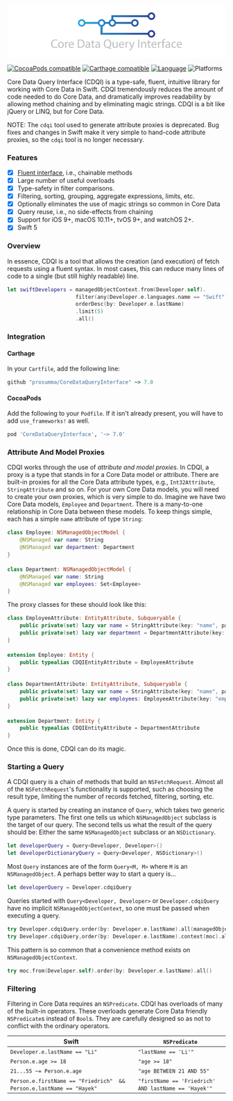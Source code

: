 ![CoreDataQueryInterface](CoreDataQueryInterface.png)

[![CocoaPods compatible](https://img.shields.io/cocoapods/v/CoreDataQueryInterface.svg)](https://cocoapods.org)
[![Carthage compatible](https://img.shields.io/badge/Carthage-compatible-4BC51D.svg?style=flat)](https://github.com/Carthage/Carthage)
[![Language](https://img.shields.io/badge/Swift-5.1-orange.svg)](http://swift.org)
![Platforms](https://img.shields.io/cocoapods/p/CoreDataQueryInterface.svg)

Core Data Query Interface (CDQI) is a type-safe, fluent, intuitive library for working with Core Data in Swift. CDQI tremendously reduces the amount of code needed to do Core Data, and dramatically improves readability by allowing method chaining and by eliminating magic strings. CDQI is a bit like jQuery or LINQ, but for Core Data.

NOTE: The `cdqi` tool used to generate attribute proxies is deprecated. Bug fixes and changes in Swift make it very simple to hand-code attribute proxies, so the `cdqi` tool is no longer necessary.

### Features

- [x] [Fluent interface](http://en.wikipedia.org/wiki/Fluent_interface), i.e., chainable methods
- [x] Large number of useful overloads
- [x] Type-safety in filter comparisons.
- [x] Filtering, sorting, grouping, aggregate expressions, limits, etc.
- [x] Optionally eliminates the use of magic strings so common in Core Data
- [x] Query reuse, i.e., no side-effects from chaining
- [x] Support for iOS 9+, macOS 10.11+, tvOS 9+, and watchOS 2+.
- [x] Swift 5 

### Overview

In essence, CDQI is a tool that allows the creation (and execution) of fetch requests using a fluent syntax. In most cases, this can reduce many lines of code to a single (but still highly readable) line.

```swift
let swiftDevelopers = managedObjectContext.from(Developer.self).
                      filter(any(Developer.e.languages.name == "Swift"))
                      orderDesc(by: Developer.e.lastName)
                      .limit(5)
                      .all()
```

### Integration

#### Carthage

In your `Cartfile`, add the following line:

```ruby
github "prosumma/CoreDataQueryInterface" ~> 7.0
```

#### CocoaPods

Add the following to your `Podfile`. If it isn't already present, you will have to add `use_frameworks!` as well.

```ruby
pod 'CoreDataQueryInterface', '~> 7.0'
```

### Attribute And Model Proxies

CDQI works through the use of _attribute and model proxies_. In CDQI, a proxy is a type that stands in for a Core Data model or attribute. There are built-in proxies for all the Core Data attribute types, e.g., `Int32Attribute`, `StringAttribute` and so on. For your own Core Data models, you will need to create your own proxies, which is very simple to do. Imagine we have two Core Data models, `Employee` and `Department`. There is a many-to-one relationship in Core Data between these models. To keep things simple, each has a simple `name` attribute of type `String`:

```swift
class Employee: NSManagedObjectModel {
    @NSManaged var name: String
    @NSManaged var department: Department
}

class Department: NSManagedObjectModel {
    @NSManaged var name: String
    @NSManaged var employees: Set<Employee>
}
```

The proxy classes for these should look like this:

```swift
class EmployeeAttribute: EntityAttribute, Subqueryable {
    public private(set) lazy var name = StringAttribute(key: "name", parent: self)
    public private(set) lazy var department = DepartmentAttribute(key: "department", parent: self)
}

extension Employee: Entity {
    public typealias CDQIEntityAttribute = EmployeeAttribute
}

class DepartmentAttribute: EntityAttribute, Subqueryable {
    public private(set) lazy var name = StringAttribute(key: "name", parent: self)
    public private(set) lazy var employees: EmployeeAttribute(key: "employees", parent: self)    
}

extension Department: Entity {
    public typealias CDQIEntityAttribute = DepartmentAttribute
}
```

Once this is done, CDQI can do its magic.

### Starting a Query

A CDQI query is a chain of methods that build an `NSFetchRequest`. Almost all of the `NSFetchRequest`'s functionality is supported, such as choosing the result type, limiting the number of records fetched, filtering, sorting, etc.

A query is started by creating an instance of `Query`, which takes two generic type parameters. The first one tells us which `NSManagedObject` subclass is the target of our query. The second tells us what the result of the query should be: Either the same `NSManagedObject` subclass or an `NSDictionary`.

```swift
let developerQuery = Query<Developer, Developer>()
let developerDictionaryQuery = Query<Developer, NSDictionary>()
```

Most `Query` instances are of the form `Query<M, M>` where `M` is an `NSManagedObject`. A perhaps better way to start a query is…

```swift
let developerQuery = Developer.cdqiQuery
```

Queries started with `Query<Developer, Developer>` or `Developer.cdqiQuery` have no implicit `NSManagedObjectContext`, so one must be passed when executing a query.

```swift
try Developer.cdqiQuery.order(by: Developer.e.lastName).all(managedObjectContext: moc)
try Developer.cdqiQuery,order(by: Developer.e.lastName).context(moc).all()
```

This pattern is so common that a convenience method exists on `NSManagedObjectContext`.

```swift
try moc.from(Developer.self).order(by: Developer.e.lastName).all()
```

### Filtering

Filtering in Core Data requires an `NSPredicate`. CDQI has overloads of many of the built-in operators. These overloads generate Core Data friendly `NSPredicate`s instead of `Bool`s. They are carefully designed so as not to conflict with the ordinary operators.

| Swift | `NSPredicate` |
| --- | --- |
| `Developer.e.lastName == "Li"` | `"lastName == 'Li'"` |
| `Person.e.age >= 18` | `"age >= 18"` |
| `21...55 ~= Person.e.age` | `"age BETWEEN 21 AND 55"` |
| `Person.e.firstName == "Friedrich"  && Person.e.lastName == "Hayek"` | `"firstName == 'Friedrich' AND lastName == 'Hayek'"` |